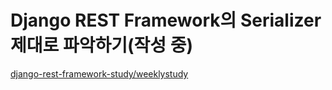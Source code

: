 # Django REST Framework의 Serializer 제대로 파악하기(작성 중)

[django-rest-framework-study/weeklystudy](https://github.com/django-rest-framework-study/weeklystudy/blob/master/week9/serializers.md#1-serializing-objects)
